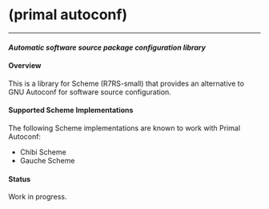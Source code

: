 # (primal autoconf)
--------------------------------------------------------------
#### *Automatic software source package configuration library*

#### Overview

This is a library for Scheme (R7RS-small) that provides an alternative to GNU Autoconf for software source configuration.

#### Supported Scheme Implementations

The following Scheme implementations are known to work with Primal Autoconf:

- Chibi Scheme
- Gauche Scheme

#### Status

Work in progress.
